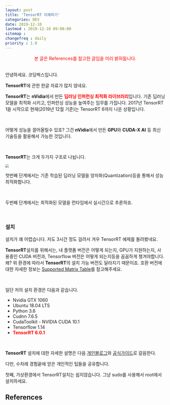 ```yaml
---
layout: post
title: 'TensorRT 이해하기'
categories: DEV
date: 2019-12-10
lastmod : 2019-12-10 09:00:00
sitemap :
changefreq : daily
priority : 1.0
---
```


<center><span style="color:red">본 글은 References를 참고한 글임을 미리 밝혀둡니다.</span></center>
<br>

안녕하세요. 코딩벅스입니다. 

**TensorRT**에 관한 한글 자료가 많지 않네요. 

**TensorRT**는 **nVidia**에서 만든 <span style="color:red;font-weight:bold">딥러닝 인퍼런싱 최적화 라이브러리</span>입니다. 기존 딥러닝 모델을 최적화 시키고, 인퍼런싱 성능을 높여주는 임무를 가집니다. 2017년 TensorRT 1을 시작으로 현재(2019년 12월 기준)는 TensorRT 6까지 나온 상황입니다. 

<br>

어떻게 성능을 끌어올릴수 있죠? 그건 **nVidia**에서 만든 **GPU**와 **CUDA-X AI** 등 최신 기술등을 활용해서 가능한 것입니다. 

<br>

**TensorRT**는 크게 두가지 구조로 나뉩니다. 

<img src="https://devblogs.nvidia.com/parallelforall/wp-content/uploads/2016/06/GIE_Graphics_FINAL-1.png" style="zoom:67%;" />

첫번째 단계에서는 기존 학습된 딥러닝 모델을 양자화(Quantization)등을 통해서 성능 최적화합니다. 

<br>

두번째 단계에서는 최적화된 모델을 런타임에서 실시간으로 추론하죠. 

<br>



### 설치

설치가 꽤 어렵습니다. 저도 3시간 정도 걸려서 겨우 TensorRT 예제를 돌려봤네요. 

**TensorRT**설치를 위해서는, 내 플랫폼 버전은 어떻게 되는지, GPU가 지원하는지, 사용중인 CUDA 버전과, Tensorflow 버전은 어떻게 되는지등을 꼼꼼하게 챙겨야합니다. 왜? 위 환경에 따라서 **TensorRT**의 설치 가능 버전도 달라지기 때문이죠. 호환 버전에 대한 자세한 정보는 [Supported Matrix Table](https://docs.nvidia.com/deeplearning/frameworks/tf-trt-user-guide/index.html#prereqs)를 참고해주세요.

<br>

일단 저의 설치 환경은 다음과 같습니다. 

* Nvidia GTX 1060
* Ubuntu 18.04 LTS
* Python 3.6
* Cudnn 7.6.5
* CudaToolkit - NVIDIA CUDA 10.1
* Tensorflow 1.14
* <span style="color:red;font-weight:bold">TensorRT 6.0.1</span>

<br>

**TensorRT** 설치에 대한 자세한 설명은 다음 [개인블로그](1)와 [공식가이드](2)로 갈음한다.

다만, 수차례 경험끝에 얻은 개인적인 팁들을 공유합니다.

첫째, 가상환경에서 TensorRT설치는 쉽지않습니다. 그냥 sudo를 사용해서 root에서 설치하세요. 





## References

[1]: https://eehoeskrap.tistory.com/302	"TensorRT 설치"

[2]:https://docs.nvidia.com/deeplearning/sdk/tensorrt-install-guide/index.html	"NVIDIA SDK INSTALLTION DEVELPOER GUIDE"